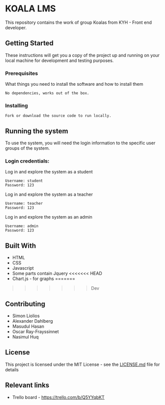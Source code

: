 # KOALA LMS

This repository contains the work of group Koalas from KYH - Front end developer.

## Getting Started

These instructions will get you a copy of the project up and running on your local machine for development and testing purposes.

### Prerequisites

What things you need to install the software and how to install them

```
No dependencies, works out of the box.
```

### Installing

```
Fork or download the source code to run locally.
```

## Running the system

To use the system, you will need the login information to the specific user groups of the system.

### Login credentials:

Log in and explore the system as a student

```
Username: student
Password: 123
```

Log in and explore the system as a teacher

```
Username: teacher
Password: 123
```

Log in and explore the system as an admin

```
Username: admin
Password: 123
```

## Built With

* HTML
* CSS
* Javascript
* Some parts contain Jquery
<<<<<<< HEAD
* Chart.js - for graphs
=======
>>>>>>> Dev

## Contributing

* Simon Liolios
* Alexander Dahlberg
* Masudul Hasan
* Oscar Ray-Frayssinnet
* Nasimul Huq

## License

This project is licensed under the MIT License - see the [LICENSE.md](LICENSE.md) file for details

## Relevant links

* Trello board - https://trello.com/b/Q5YYqbKT
